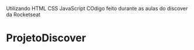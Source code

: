 Utilizando
HTML
CSS
JavaScript
COdigo feito durante as aulas do discover da Rocketseat
# ProjetoDiscover
